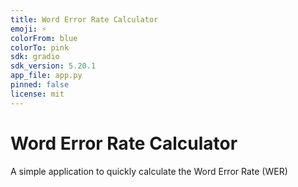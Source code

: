 ```yaml
---
title: Word Error Rate Calculator
emoji: ⚡
colorFrom: blue
colorTo: pink
sdk: gradio
sdk_version: 5.20.1
app_file: app.py
pinned: false
license: mit
---
```


# Word Error Rate Calculator

A simple application to quickly calculate the Word Error Rate (WER)
